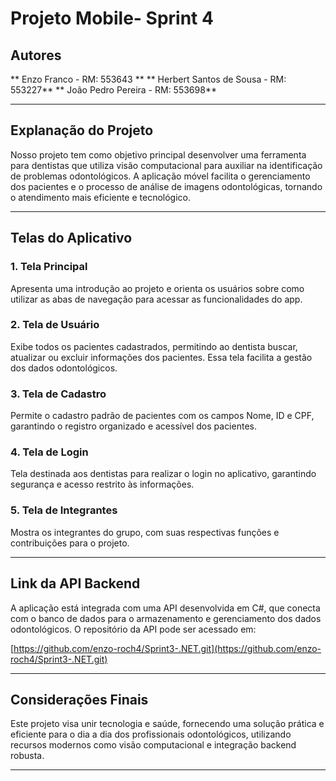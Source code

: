 # Projeto Mobile- Sprint 4

## Autores
** Enzo Franco - RM: 553643 **
** Herbert Santos de Sousa - RM: 553227**
** João Pedro Pereira - RM: 553698**

---

## Explanação do Projeto

Nosso projeto tem como objetivo principal desenvolver uma ferramenta para dentistas que utiliza visão computacional para auxiliar na identificação de problemas odontológicos. A aplicação móvel facilita o gerenciamento dos pacientes e o processo de análise de imagens odontológicas, tornando o atendimento mais eficiente e tecnológico.

---

## Telas do Aplicativo

### 1. Tela Principal
Apresenta uma introdução ao projeto e orienta os usuários sobre como utilizar as abas de navegação para acessar as funcionalidades do app.

### 2. Tela de Usuário
Exibe todos os pacientes cadastrados, permitindo ao dentista buscar, atualizar ou excluir informações dos pacientes. Essa tela facilita a gestão dos dados odontológicos.

### 3. Tela de Cadastro
Permite o cadastro padrão de pacientes com os campos Nome, ID e CPF, garantindo o registro organizado e acessível dos pacientes.

### 4. Tela de Login
Tela destinada aos dentistas para realizar o login no aplicativo, garantindo segurança e acesso restrito às informações.

### 5. Tela de Integrantes
Mostra os integrantes do grupo, com suas respectivas funções e contribuições para o projeto.

---

## Link da API Backend

A aplicação está integrada com uma API desenvolvida em C#, que conecta com o banco de dados para o armazenamento e gerenciamento dos dados odontológicos. O repositório da API pode ser acessado em:

[https://github.com/enzo-roch4/Sprint3-.NET.git](https://github.com/enzo-roch4/Sprint3-.NET.git)

---

## Considerações Finais

Este projeto visa unir tecnologia e saúde, fornecendo uma solução prática e eficiente para o dia a dia dos profissionais odontológicos, utilizando recursos modernos como visão computacional e integração backend robusta.

---
